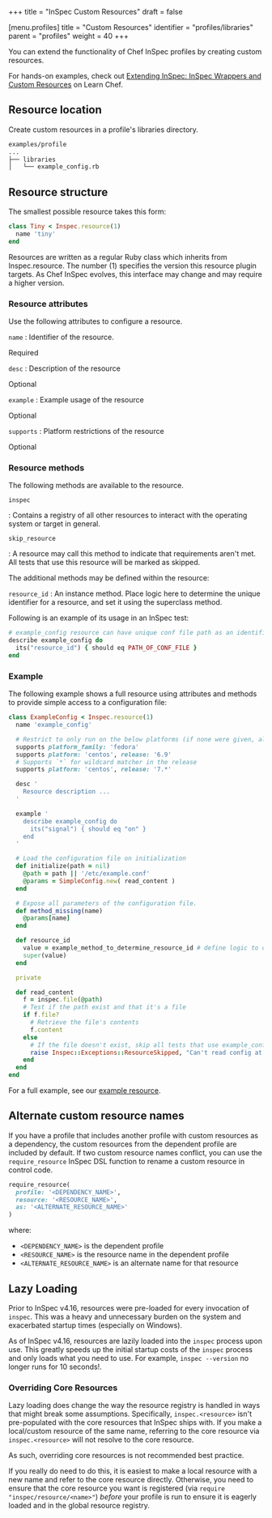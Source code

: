 +++
title = "InSpec Custom Resources"
draft = false


[menu.profiles]
    title = "Custom Resources"
    identifier = "profiles/libraries"
    parent = "profiles"
    weight = 40
+++

You can extend the functionality of Chef InSpec profiles by creating custom resources.

For hands-on examples, check out [Extending InSpec: InSpec Wrappers and Custom Resources](https://www.chef.io/training/tutorials) on Learn Chef.

## Resource location

Create custom resources in a profile's libraries directory.

```bash
examples/profile
...
├── libraries
│   └── example_config.rb
```

## Resource structure

The smallest possible resource takes this form:

```ruby
class Tiny < Inspec.resource(1)
  name 'tiny'
end
```

Resources are written as a regular Ruby class which inherits from
Inspec.resource. The number (1) specifies the version this resource
plugin targets. As Chef InSpec evolves, this interface may change and may
require a higher version.

### Resource attributes

Use the following attributes to configure a resource.

`name`
: Identifier of the resource.

  Required

`desc`
: Description of the resource

  Optional

`example`
: Example usage of the resource

  Optional

`supports`
: Platform restrictions of the resource

  Optional

### Resource methods

The following methods are available to the resource.

`inspec`

: Contains a registry of all other resources to interact with the operating system or target in general.

`skip_resource`

: A resource may call this method to indicate that requirements aren't met. All tests that use this resource will be marked as skipped.

The additional methods may be defined within the resource:

`resource_id`
: An instance method. Place logic here to determine the unique identifier for a resource, and set it using the superclass method.

  Following is an example of its usage in an InSpec test:

  ```ruby
  # example_config resource can have unique conf file path as an identifier.
  describe example_config do
    its("resource_id") { should eq PATH_OF_CONF_FILE }
  end
  ```

### Example

The following example shows a full resource using attributes and methods
to provide simple access to a configuration file:

```ruby
class ExampleConfig < Inspec.resource(1)
  name 'example_config'

  # Restrict to only run on the below platforms (if none were given, all OS's supported)
  supports platform_family: 'fedora'
  supports platform: 'centos', release: '6.9'
  # Supports `*` for wildcard matcher in the release
  supports platform: 'centos', release: '7.*'

  desc '
    Resource description ...
  '

  example '
    describe example_config do
      its("signal") { should eq "on" }
    end
  '

  # Load the configuration file on initialization
  def initialize(path = nil)
    @path = path || '/etc/example.conf'
    @params = SimpleConfig.new( read_content )
  end

  # Expose all parameters of the configuration file.
  def method_missing(name)
    @params[name]
  end

  def resource_id
    value = example_method_to_determine_resource_id # define logic to determine resource_id value
    super(value)
  end

  private

  def read_content
    f = inspec.file(@path)
    # Test if the path exist and that it's a file
    if f.file?
      # Retrieve the file's contents
      f.content
    else
      # If the file doesn't exist, skip all tests that use example_config
      raise Inspec::Exceptions::ResourceSkipped, "Can't read config at #{@path}"
    end
  end
end
```

For a full example, see our [example resource](https://github.com/chef/inspec/blob/main/examples/profile/libraries/example_config.rb).

## Alternate custom resource names

If you have a profile that includes another profile with custom resources as a dependency, the custom resources from the dependent profile are included by default.
If two custom resource names conflict, you can use the `require_resource` InSpec DSL function to rename a custom resource in control code.

```ruby
require_resource(
  profile: '<DEPENDENCY_NAME>',
  resource: '<RESOURCE_NAME>',
  as: '<ALTERNATE_RESOURCE_NAME>'
)
```

where:

- `<DEPENDENCY_NAME>` is the dependent profile
- `<RESOURCE_NAME>` is the resource name in the dependent profile
- `<ALTERNATE_RESOURCE_NAME>` is an alternate name for that resource

## Lazy Loading

Prior to InSpec v4.16, resources were pre-loaded for every invocation
of `inspec`. This was a heavy and unnecessary burden on the system and
exacerbated startup times (especially on Windows).

As of InSpec v4.16, resources are lazily loaded into the `inspec`
process upon use. This greatly speeds up the initial startup costs of
the `inspec` process and only loads what you need to use. For example, `inspec
--version` no longer runs for 10 seconds!.

### Overriding Core Resources

Lazy loading does change the way the resource registry is handled in
ways that might break some assumptions. Specifically,
`inspec.<resource>` isn't pre-populated with the core resources that
InSpec ships with. If you make a local/custom resource of the same
name, referring to the core resource via `inspec.<resource>` will not
resolve to the core resource.

As such, overriding core resources is not recommended best practice.

If you really do need to do this, it is easiest to make a local
resource with a new name and refer to the core resource directly.
Otherwise, you need to ensure that the core resource you want is
registered (via `require "inspec/resource/<name>"`) _before_ your
profile is run to ensure it is eagerly loaded and in the global
resource registry.
